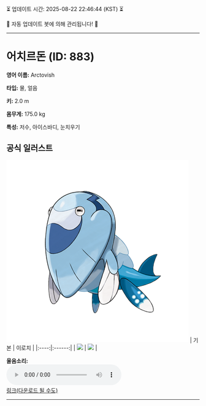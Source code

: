 
⏳ 업데이트 시간: 2025-08-22 22:46:44 (KST) ⏳

🤖 자동 업데이트 봇에 의해 관리됩니다! 🤖

---

# 어치르돈 (ID: 883)
**영어 이름:** Arctovish

**타입:** 물, 얼음

**키:** 2.0 m

**몸무게:** 175.0 kg

**특성:** 저수, 아이스바디, 눈치우기

## 공식 일러스트
![](https://raw.githubusercontent.com/PokeAPI/sprites/master/sprites/pokemon/other/official-artwork/883.png)
| 기본 | 이로치 |
|:----:|:------:|
| <img src="http://play.pokemonshowdown.com/sprites/ani/arctovish.gif" width="200"> | <img src="http://play.pokemonshowdown.com/sprites/ani-shiny/arctovish.gif" width="200"> |

**울음소리:**<br><audio controls src="https://raw.githubusercontent.com/PokeAPI/cries/main/cries/pokemon/latest/883.ogg"></audio><br> [링크(다운로드 될 수도)](https://raw.githubusercontent.com/PokeAPI/cries/main/cries/pokemon/latest/883.ogg)


---
